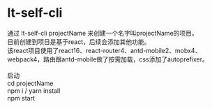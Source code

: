 # lt-self-cli
通过 lt-self-cli projectName 来创建一个名字叫projectName的项目。<br/>
目前创建到项目是基于react，后续会添加其他功能。<br/>
该react项目使用了react16、react-router4、antd-mobile2、mobx4、webpack4，路由跟antd-mobile做了按需加载，css添加了autoprefixer。<br/>
<br/>
启动<br/>
cd projectName <br/>
npm i / yarn install <br/>
npm start <br/>

